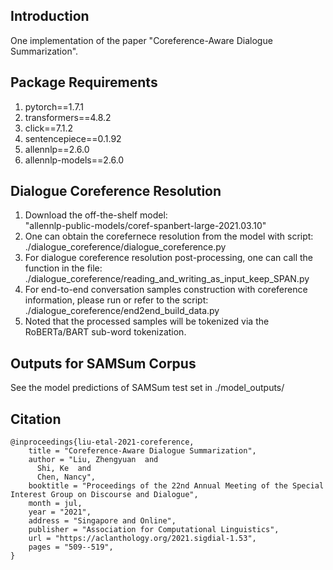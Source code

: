 ## Introduction
One implementation of the paper "Coreference-Aware Dialogue Summarization".

## Package Requirements
1. pytorch==1.7.1
2. transformers==4.8.2
3. click==7.1.2
4. sentencepiece==0.1.92
5. allennlp==2.6.0
6. allennlp-models==2.6.0

## Dialogue Coreference Resolution
1. Download the off-the-shelf model:  
   "allennlp-public-models/coref-spanbert-large-2021.03.10"
3. One can obtain the corefernece resolution from the model with script:  
   ./dialogue_coreference/dialogue_coreference.py
5. For dialogue coreference resolution post-processing, one can call the function in the file:  
   ./dialogue_coreference/reading_and_writing_as_input_keep_SPAN.py
7. For end-to-end conversation samples construction with coreference information, please run or refer to the script:  
   ./dialogue_coreference/end2end_build_data.py
9. Noted that the processed samples will be tokenized via the RoBERTa/BART sub-word tokenization.

## Outputs for SAMSum Corpus
See the model predictions of SAMSum test set in ./model_outputs/

## Citation

```
@inproceedings{liu-etal-2021-coreference,
    title = "Coreference-Aware Dialogue Summarization",
    author = "Liu, Zhengyuan  and
      Shi, Ke  and
      Chen, Nancy",
    booktitle = "Proceedings of the 22nd Annual Meeting of the Special Interest Group on Discourse and Dialogue",
    month = jul,
    year = "2021",
    address = "Singapore and Online",
    publisher = "Association for Computational Linguistics",
    url = "https://aclanthology.org/2021.sigdial-1.53",
    pages = "509--519",
}
```

